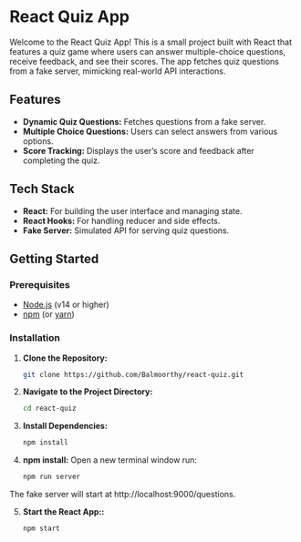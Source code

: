 # React Quiz App

Welcome to the React Quiz App! This is a small project built with React that features a quiz game where users can answer multiple-choice questions, receive feedback, and see their scores. The app fetches quiz questions from a fake server, mimicking real-world API interactions.

## Features

- **Dynamic Quiz Questions:** Fetches questions from a fake server.
- **Multiple Choice Questions:** Users can select answers from various options.
- **Score Tracking:** Displays the user’s score and feedback after completing the quiz.


## Tech Stack

- **React:** For building the user interface and managing state.
- **React Hooks:** For handling reducer and side effects.
- **Fake Server:** Simulated API for serving quiz questions.


## Getting Started

### Prerequisites

- [Node.js](https://nodejs.org/) (v14 or higher)
- [npm](https://www.npmjs.com/) (or [yarn](https://classic.yarnpkg.com/))

### Installation

1. **Clone the Repository:**

   ```bash
   git clone https://github.com/Balmoorthy/react-quiz.git

2. **Navigate to the Project Directory:**

   ```bash
   cd react-quiz

3. **Install Dependencies:**

   ```bash
   npm install
   
4. **npm install:**
  Open a new terminal window run:

   ```bash
   npm run server

The fake server will start at http://localhost:9000/questions.

5. **Start the React App::**

   ```bash
   npm start
